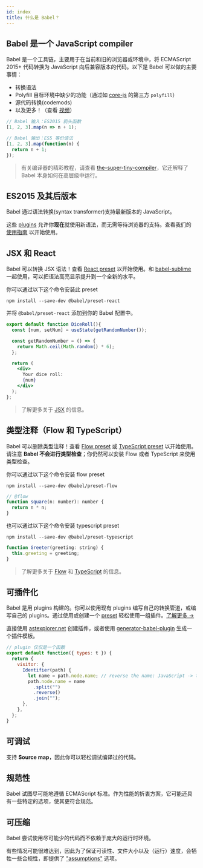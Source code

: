 ```yaml
---
id: index
title: 什么是 Babel？
---
```


## Babel 是一个 JavaScript compiler

Babel 是一个工具链，主要用于在当前和旧的浏览器或环境中，将 ECMAScript 2015+ 代码转换为 JavaScript 向后兼容版本的代码。以下是 Babel 可以做的主要事情：

- 转换语法
- Polyfill 目标环境中缺少的功能（通过如 [core-js](https://github.com/zloirock/core-js) 的第三方 `polyfill`）
- 源代码转换(codemods)
- 以及更多！（查看 [视频](/videos.html)）

```js
// Babel 输入：ES2015 箭头函数
[1, 2, 3].map(n => n + 1);

// Babel 输出：ES5 等价语法
[1, 2, 3].map(function(n) {
  return n + 1;
});
```

> 有关编译器的精彩教程，请查看 [the-super-tiny-compiler](https://github.com/thejameskyle/the-super-tiny-compiler)，它还解释了 Babel 本身如何在高层级中运行。

## ES2015 及其后版本

Babel 通过语法转换(syntax transformer)支持最新版本的 JavaScript。

这些 [plugins](plugins.md) 允许你**现在**就使用新语法，而无需等待浏览器的支持。查看我们的 [使用指南](usage.md) 以开始使用。

## JSX 和 React

Babel 可以转换 JSX 语法！查看 [React preset](preset-react.md) 以开始使用。和 [babel-sublime](https://github.com/babel/babel-sublime) 一起使用，可以把语法高亮显示提升到一个全新的水平。

你可以通过以下这个命令安装此 preset

```shell
npm install --save-dev @babel/preset-react
```

并将 `@babel/preset-react` 添加到你的 Babel 配置中。

```jsx
export default function DiceRoll(){
  const [num, setNum] = useState(getRandomNumber());

  const getRandomNumber = () => {
    return Math.ceil(Math.random() * 6);
  };

  return (
    <div>
      Your dice roll:
      {num}
    </div>
  );
};
```

> 了解更多关于 [JSX](https://facebook.github.io/jsx/) 的信息。

## 类型注释（Flow 和 TypeScript）

Babel 可以删除类型注释！查看 [Flow preset](preset-flow.md) 或 [TypeScript preset](preset-typescript.md) 以开始使用。请注意 **Babel 不会进行类型检查**；你仍然可以安装 Flow 或者 TypeScript 来使用类型检查。

你可以通过以下这个命令安装 flow preset

```shell
npm install --save-dev @babel/preset-flow
```

```js
// @flow
function square(n: number): number {
  return n * n;
}
```

也可以通过以下这个命令安装 typescript preset

```shell
npm install --save-dev @babel/preset-typescript
```

```js
function Greeter(greeting: string) {
  this.greeting = greeting;
}
```

> 了解更多关于 [Flow](https://flow.org/) 和 [TypeScript](https://www.typescriptlang.org/) 的信息。

## 可插件化

Babel 是用 plugins 构建的。你可以使用现有 plugins 编写自己的转换管道，或编写自己的 plugins。通过使用或创建一个 [preset](plugins.md#presets) 轻松使用一组插件。[了解更多 →](plugins.md)

直接使用 [astexplorer.net](https://astexplorer.net/#/KJ8AjD6maa) 创建插件，或者使用 [generator-babel-plugin](https://github.com/babel/generator-babel-plugin) 生成一个插件模板。

```javascript
// plugin 仅仅是一个函数
export default function({ types: t }) {
  return {
    visitor: {
      Identifier(path) {
        let name = path.node.name; // reverse the name: JavaScript -> tpircSavaJ
        path.node.name = name
          .split("")
          .reverse()
          .join("");
      },
    },
  };
}
```

## 可调试

支持 **Source map**，因此你可以轻松调试编译过的代码。

## 规范性

Babel 试图尽可能地遵循 ECMAScript 标准。作为性能的折衷方案，它可能还具有一些特定的选项，使其更符合规范。

## 可压缩

Babel 尝试使用尽可能少的代码而不依赖于庞大的运行时环境。

有些情况可能很难达到，因此为了保证可读性、文件大小以及（运行）速度，会牺牲一些合规性，即提供了 ["assumptions"](/assumptions) 选项。
